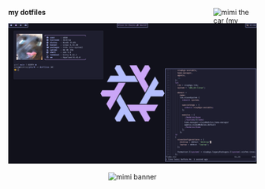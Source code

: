 <div>

<a href="https://adamperkowski.dev" target="_blank">
  <img
    width="88"
    height="31"
    src="https://adamperkowski.dev/img/badges/mimi-the-car.gif"
    alt="mimi the car (my website)"
    align="right">
</a>

<b>my dotfiles</b>

</div>

<div align="center">

![preview](./doc/preview.webp)

<img
  width="496"
  height="32"
  src="https://adamperkowski.dev/img/mimi-banner.gif"
  alt="mimi banner"
  align="center">

</div>

